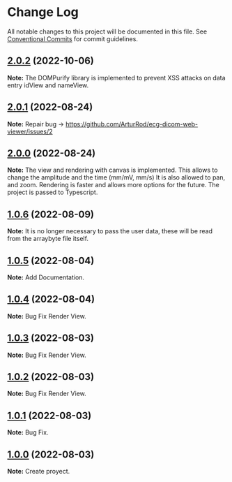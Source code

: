 # Change Log

All notable changes to this project will be documented in this file.
See [Conventional Commits](https://conventionalcommits.org) for commit guidelines.

## [2.0.2](https://github.com/ArturRod/ecg-dicom-web-viewer) (2022-10-06)

**Note:** The DOMPurify library is implemented to prevent XSS attacks on data entry idView and nameView.

## [2.0.1](https://github.com/ArturRod/ecg-dicom-web-viewer) (2022-08-24)

**Note:** Repair bug -> https://github.com/ArturRod/ecg-dicom-web-viewer/issues/2

## [2.0.0](https://github.com/ArturRod/ecg-dicom-web-viewer) (2022-08-24)

**Note:** The view and rendering with canvas is implemented. This allows to change the amplitude and the time (mm/mV, mm/s) It is also allowed to pan, and zoom.
Rendering is faster and allows more options for the future. The project is passed to Typescript.

## [1.0.6](https://github.com/ArturRod/ecg-dicom-web-viewer) (2022-08-09)

**Note:** It is no longer necessary to pass the user data, these will be read from the arraybyte file itself.

## [1.0.5](https://github.com/ArturRod/ecg-dicom-web-viewer) (2022-08-04)

**Note:** Add Documentation.

## [1.0.4](https://github.com/ArturRod/ecg-dicom-web-viewer) (2022-08-04)

**Note:** Bug Fix Render View.

## [1.0.3](https://github.com/ArturRod/ecg-dicom-web-viewer) (2022-08-03)

**Note:** Bug Fix Render View.

## [1.0.2](https://github.com/ArturRod/ecg-dicom-web-viewer) (2022-08-03)

**Note:** Bug Fix Render View.

## [1.0.1](https://github.com/ArturRod/ecg-dicom-web-viewer) (2022-08-03)

**Note:** Bug Fix.

## [1.0.0](https://github.com/ArturRod/ecg-dicom-web-viewer) (2022-08-03)

**Note:** Create proyect.
